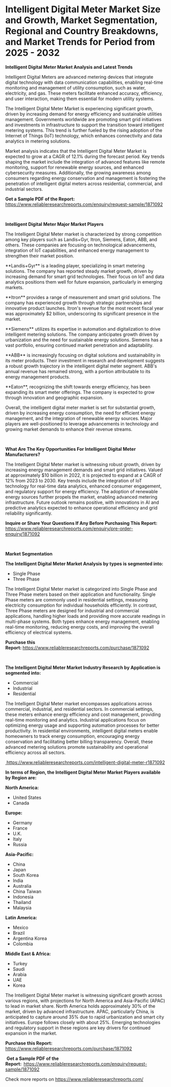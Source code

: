 <p><h1>Intelligent Digital Meter Market Size and Growth, Market Segmentation, Regional and Country Breakdowns, and Market Trends for Period from 2025 -  2032</h1></p><p><strong>Intelligent Digital Meter Market Analysis and Latest Trends</strong></p>
<p><p>Intelligent Digital Meters are advanced metering devices that integrate digital technology with data communication capabilities, enabling real-time monitoring and management of utility consumption, such as water, electricity, and gas. These meters facilitate enhanced accuracy, efficiency, and user interaction, making them essential for modern utility systems.</p><p>The Intelligent Digital Meter Market is experiencing significant growth, driven by increasing demand for energy efficiency and sustainable utilities management. Governments worldwide are promoting smart grid initiatives and investments in infrastructure to support the transition toward intelligent metering systems. This trend is further fueled by the rising adoption of the Internet of Things (IoT) technology, which enhances connectivity and data analytics in metering solutions.</p><p>Market analysis indicates that the Intelligent Digital Meter Market is expected to grow at a CAGR of 12.1% during the forecast period. Key trends shaping the market include the integration of advanced features like remote monitoring, support for renewable energy sources, and enhanced cybersecurity measures. Additionally, the growing awareness among consumers regarding energy conservation and management is fostering the penetration of intelligent digital meters across residential, commercial, and industrial sectors.</p></p>
<p><strong>Get a Sample PDF of the Report:&nbsp;</strong> <a href="https://www.reliableresearchreports.com/enquiry/request-sample/1871092?utm_campaign=2657&utm_medium=2&utm_source=Github&utm_content=ia&utm_term=07042025&utm_id=intelligent-digital-meter">https://www.reliableresearchreports.com/enquiry/request-sample/1871092</a></p>
<p>&nbsp;</p>
<p><strong>Intelligent Digital Meter Major Market Players</strong></p>
<p><p>The Intelligent Digital Meter market is characterized by strong competition among key players such as Landis+Gyr, Itron, Siemens, Eaton, ABB, and others. These companies are focusing on technological advancements, integration of IoT capabilities, and enhanced energy management to strengthen their market position.</p><p>**Landis+Gyr** is a leading player, specializing in smart metering solutions. The company has reported steady market growth, driven by increasing demand for smart grid technologies. Their focus on IoT and data analytics positions them well for future expansion, particularly in emerging markets.</p><p>**Itron** provides a range of measurement and smart grid solutions. The company has experienced growth through strategic partnerships and innovative product launches. Itron's revenue for the most recent fiscal year was approximately $2 billion, underscoring its significant presence in the market.</p><p>**Siemens** utilizes its expertise in automation and digitalization to drive intelligent metering solutions. The company anticipates growth driven by urbanization and the need for sustainable energy solutions. Siemens has a vast portfolio, ensuring continued market penetration and adaptability.</p><p>**ABB** is increasingly focusing on digital solutions and sustainability in its meter products. Their investment in research and development suggests a robust growth trajectory in the intelligent digital meter segment. ABB's annual revenue has remained strong, with a portion attributable to its energy management products.</p><p>**Eaton**, recognizing the shift towards energy efficiency, has been expanding its smart meter offerings. The company is expected to grow through innovation and geographic expansion.</p><p>Overall, the intelligent digital meter market is set for substantial growth, driven by increasing energy consumption, the need for efficient energy management, and the integration of renewable energy sources. Major players are well-positioned to leverage advancements in technology and growing market demands to enhance their revenue streams.</p></p>
<p>&nbsp;</p>
<p><strong>What Are The Key Opportunities For Intelligent Digital Meter Manufacturers?</strong></p>
<p><p>The Intelligent Digital Meter market is witnessing robust growth, driven by increasing energy management demands and smart grid initiatives. Valued at approximately $10 billion in 2022, it is projected to expand at a CAGR of 12% from 2023 to 2030. Key trends include the integration of IoT technology for real-time data analytics, enhanced consumer engagement, and regulatory support for energy efficiency. The adoption of renewable energy sources further propels the market, enabling advanced metering infrastructure. Future outlook remains positive, with innovations in AI and predictive analytics expected to enhance operational efficiency and grid reliability significantly.</p></p>
<p><strong>Inquire or Share Your Questions If Any Before Purchasing This Report:</strong> <a href="https://www.reliableresearchreports.com/enquiry/pre-order-enquiry/1871092?utm_campaign=2657&utm_medium=2&utm_source=Github&utm_content=ia&utm_term=07042025&utm_id=intelligent-digital-meter">https://www.reliableresearchreports.com/enquiry/pre-order-enquiry/1871092</a></p>
<p>&nbsp;</p>
<p><strong>Market Segmentation</strong></p>
<p><strong>The Intelligent Digital Meter Market Analysis by types is segmented into:</strong></p>
<p><ul><li>Single Phase</li><li>Three Phase</li></ul></p>
<p><p>The Intelligent Digital Meter market is categorized into Single Phase and Three Phase meters based on their application and functionality. Single Phase meters are commonly used in residential settings, measuring electricity consumption for individual households efficiently. In contrast, Three Phase meters are designed for industrial and commercial applications, handling higher loads and providing more accurate readings in multi-phase systems. Both types enhance energy management, enabling real-time monitoring, reducing energy costs, and improving the overall efficiency of electrical systems.</p></p>
<p><strong>Purchase this Report:&nbsp;</strong><a href="https://www.reliableresearchreports.com/purchase/1871092?utm_campaign=2657&utm_medium=2&utm_source=Github&utm_content=ia&utm_term=07042025&utm_id=intelligent-digital-meter">https://www.reliableresearchreports.com/purchase/1871092</a></p>
<p>&nbsp;</p>
<p><strong>The Intelligent Digital Meter Market Industry Research by Application is segmented into:</strong></p>
<p><ul><li>Commercial</li><li>Industrial</li><li>Residential</li></ul></p>
<p><p>The Intelligent Digital Meter market encompasses applications across commercial, industrial, and residential sectors. In commercial settings, these meters enhance energy efficiency and cost management, providing real-time monitoring and analytics. Industrial applications focus on optimizing energy usage and supporting automation processes for better productivity. In residential environments, intelligent digital meters enable homeowners to track energy consumption, encouraging energy conservation and facilitating better billing transparency. Overall, these advanced metering solutions promote sustainability and operational efficiency across all sectors.</p></p>
<p><a href="https://www.reliableresearchreports.com/intelligent-digital-meter-r1871092?utm_campaign=2657&utm_medium=2&utm_source=Github&utm_content=ia&utm_term=07042025&utm_id=intelligent-digital-meter">&nbsp;https://www.reliableresearchreports.com/intelligent-digital-meter-r1871092</a></p>
<p><strong>In terms of Region, the Intelligent Digital Meter Market Players available by Region are:</strong></p>
<p>
    <p> <strong> North America: </strong>
        <ul>
            <li>United States</li>
            <li>Canada</li>
        </ul>
        </p> 
    <p> <strong> Europe: </strong>
        <ul>
            <li>Germany</li>
            <li>France</li>
            <li>U.K.</li>
            <li>Italy</li>
            <li>Russia</li>
        </ul>
        </p> 
    <p> <strong> Asia-Pacific: </strong>
        <ul>
            <li>China</li>
            <li>Japan</li>
            <li>South Korea</li>
            <li>India</li>
            <li>Australia</li>
            <li>China Taiwan</li>
            <li>Indonesia</li>
            <li>Thailand</li>
            <li>Malaysia</li>
        </ul>
        </p> 
    <p> <strong> Latin America: </strong>
        <ul>
            <li>Mexico</li>
            <li>Brazil</li>
            <li>Argentina Korea</li>
            <li>Colombia</li>
        </ul>
        </p> 
    <p> <strong> Middle East & Africa: </strong>
        <ul>
            <li>Turkey</li>
            <li>Saudi</li>
            <li>Arabia</li>
            <li>UAE</li>
            <li>Korea</li>
        </ul>
    </p>
    </p>
<p><p>The Intelligent Digital Meter market is witnessing significant growth across various regions, with projections for North America and Asia-Pacific (APAC) to lead in market share. North America holds approximately 30% of the market, driven by advanced infrastructure. APAC, particularly China, is anticipated to capture around 35% due to rapid urbanization and smart city initiatives. Europe follows closely with about 25%. Emerging technologies and regulatory support in these regions are key drivers for continued expansion in the market.</p></p>
<p><strong>Purchase this Report: </strong><a href="https://www.reliableresearchreports.com/purchase/1871092?utm_campaign=2657&utm_medium=2&utm_source=Github&utm_content=ia&utm_term=07042025&utm_id=intelligent-digital-meter">https://www.reliableresearchreports.com/purchase/1871092</a></p>
<p>&nbsp;<strong>Get a Sample PDF of the Report:&nbsp;&nbsp;</strong><a href="https://www.reliableresearchreports.com/enquiry/request-sample/1871092?utm_campaign=2657&utm_medium=2&utm_source=Github&utm_content=ia&utm_term=07042025&utm_id=intelligent-digital-meter">https://www.reliableresearchreports.com/enquiry/request-sample/1871092</a></p>
<p><strong></strong></p>
<p>Check more reports on <a href="https://www.reliableresearchreports.com/?utm_campaign=2657&utm_medium=2&utm_source=Github&utm_content=ia&utm_term=07042025&utm_id=intelligent-digital-meter">https://www.reliableresearchreports.com/</a></p>